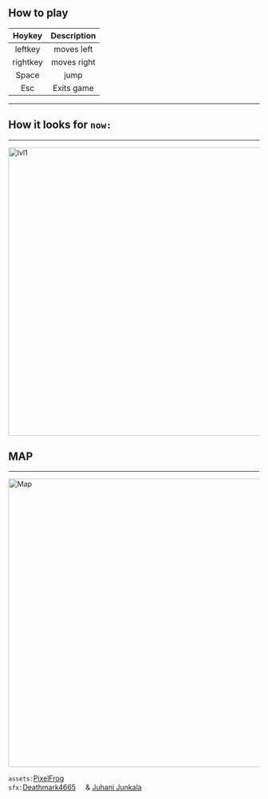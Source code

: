 ## How to play

| Hoykey | Description |
| :--: | :--: |
| leftkey | moves left |
| rightkey | moves right |
| Space | jump |
| Esc  | Exits game|
***
## How it looks for `now:`
***

<img width="578" alt="lvl1" src="https://user-images.githubusercontent.com/122863540/230003164-c404df78-254b-462f-9d6a-6e48abdba0ff.png">


## MAP 
***

<img width="578" alt="Map" src="https://user-images.githubusercontent.com/122863540/229301084-6331ec66-be58-4bf8-a312-cc5f49c91d70.png">


`assets:`[PixelFrog](https://pixelfrog-assets.itch.io/treasure-hunters/download/eyJleHBpcmVzIjoxNjgwMTAyNDEzLCJpZCI6NTM3NTk5fQ%3d%3d.vLUevHNA6C4cWhPByw%2bGxOQHl%2bA%3d)
<br>`sfx:`[Deathmark4665](https://steamcommunity.com/profiles/76561199170130897/)<img width=16px height=15px src="https://a.slack-edge.com/production-standard-emoji-assets/14.0/google-large/1f1f2-1f1fa@2x.png"/> & [Juhani Junkala](https://juhanijunkala.com/)
